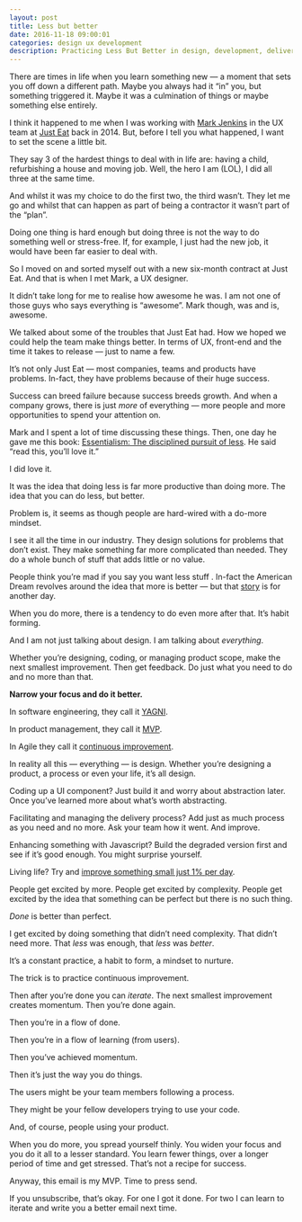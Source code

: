 ```yaml
---
layout: post
title: Less but better
date: 2016-11-18 09:00:01
categories: design ux development
description: Practicing Less But Better in design, development, delivery  and life.
---
```


There are times in life when you learn something new — a moment that sets you off down a different path. Maybe you always had it “in” you, but something triggered it. Maybe it was a culmination of things or maybe something else entirely.

I think it happened to me when I was working with [Mark
Jenkins](http://theluckystrike.co.uk/) in the UX team at [Just
Eat](http://just-eat.co.uk/) back in 2014. But, before I tell you what happened, I want to set the scene a little bit.

They say 3 of the hardest things to deal with in life are: having a child,
refurbishing a house and moving job. Well, the hero I am (LOL), I did all three at the same time.

And whilst it was my choice to do the first two, the third wasn’t. They let me go and whilst that can happen as part of being a contractor it wasn’t part of the “plan”.

Doing one thing is hard enough but doing three is not the way to do something well or stress-free. If, for example, I just had the new job, it would have been far easier to deal with.

So I moved on and sorted myself out with a new six-month contract at Just Eat. And that is when I met Mark, a UX designer.

It didn’t take long for me to realise how awesome he was. I am not one of those guys who says everything is “awesome”. Mark though, was and is, awesome.

We talked about some of the troubles that Just Eat had. How we hoped we could help the team make things better. In terms of UX, front-end and the time it takes to release — just to name a few.

It’s not only Just Eat — most companies, teams and products have problems.
In-fact, they have problems because of their huge success.

Success can breed failure because success breeds growth. And when a company
grows, there is just *more* of everything — more people and more opportunities to spend your attention on.

Mark and I spent a lot of time discussing these things. Then, one day he gave me this book: [Essentialism: The disciplined pursuit of
less](https://www.amazon.co.uk/gp/product/0753555166/ref=as_li_tl?ie=UTF8&camp=1634&creative=6738&creativeASIN=0753555166&linkCode=as2&tag=adamsilverio-21). He said “read this, you’ll love it.”

I did love it.

It was the idea that doing less is far more productive than doing more. The idea that you can do less, but better.

Problem is, it seems as though people are hard-wired with a do-more mindset.

I see it all the time in our industry. They design solutions for problems that don’t exist. They make something far more complicated than needed. They do a whole bunch of stuff that adds little or no value.

People think you’re mad if you say you want less stuff . In-fact the American Dream revolves around the idea that more is better — but that
[story](http://www.theminimalists.com/dream/) is for another day.

When you do more, there is a tendency to do even more after that. It’s habit
forming.

And I am not just talking about design. I am talking about *everything*.

Whether you’re designing, coding, or managing product scope, make the next smallest improvement. Then get feedback. Do just what you need to do and no more than that.

**Narrow your focus and do it better.**

In software engineering, they call it
[YAGNI](https://en.wikipedia.org/wiki/You_aren't_gonna_need_it).

In product management, they call it
[MVP](https://en.wikipedia.org/wiki/Minimum_viable_product).

In Agile they call it [continuous
improvement](https://leankit.com/learn/kanban/continuous-improvement/).

In reality all this — everything — is design. Whether you’re designing a
product, a process or even your life, it’s all design.

Coding up a UI component? Just build it and worry about abstraction later. Once you’ve learned more about what’s worth abstracting.

Facilitating and managing the delivery process? Add just as much process as you need and no more. Ask your team how it went. And improve.

Enhancing something with Javascript? Build the degraded version first and see if it’s good enough. You might surprise yourself.

Living life? Try and [improve something small just 1% per
day](https://medium.com/the-mission/the-1-rule-for-creating-all-habits-53aa3f10bc5d#.8n48coaus).

People get excited by more. People get excited by complexity. People get excited by the idea that something can be perfect but there is no such thing.

*Done* is better than perfect.

I get excited by doing something that didn’t need complexity. That didn’t need more. That *less* was enough, that *less* was *better*.

It’s a constant practice, a habit to form, a mindset to nurture.

The trick is to practice continuous improvement.

Then after you’re done you can *iterate*. The next smallest improvement creates momentum. Then you’re done again.

Then you’re in a flow of done.

Then you’re in a flow of learning (from users).

Then you’ve achieved momentum.

Then it’s just the way you do things.

The users might be your team members following a process.

They might be your fellow developers trying to use your code.

And, of course, people using your product.

When you do more, you spread yourself thinly. You widen your focus and you do it all to a lesser standard. You learn fewer things, over a longer period of time and get stressed. That’s not a recipe for success.

Anyway, this email is my MVP. Time to press send.

If you unsubscribe, that’s okay. For one I got it done. For two I can learn to iterate and write you a better email next time.
